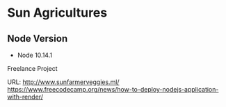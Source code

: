 # Sun Agricultures

## Node Version

- Node 10.14.1

Freelance Project

URL: http://www.sunfarmerveggies.ml/
https://www.freecodecamp.org/news/how-to-deploy-nodejs-application-with-render/
